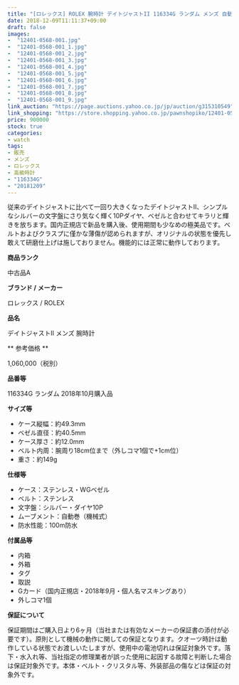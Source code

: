 ```yaml
---
title: "[ロレックス] ROLEX 腕時計 デイトジャストII 116334G ランダム メンズ 自動巻 美品 国内正規品"
date: 2018-12-09T11:11:37+09:00
draft: false
images:
-  "12401-0568-001.jpg"
-  "12401-0568-001_1.jpg"
-  "12401-0568-001_2.jpg"
-  "12401-0568-001_3.jpg"
-  "12401-0568-001_4.jpg"
-  "12401-0568-001_5.jpg"
-  "12401-0568-001_6.jpg"
-  "12401-0568-001_7.jpg"
-  "12401-0568-001_8.jpg"
-  "12401-0568-001_9.jpg"
link_auction: "https://page.auctions.yahoo.co.jp/jp/auction/g315310549"
link_shopping: "https://store.shopping.yahoo.co.jp/pawnshopiko/12401-0568-001.html"
price: 900000
stock: true
categories:
- watch
tags:
- 販売
- メンズ
- ロレックス
- 高級時計
- "116334G"
- "20181209"
---
```

従来のデイトジャストに比べて一回り大きくなったデイトジャストII、シンプルなシルバーの文字盤にさり気なく輝く10Pダイヤ、ベゼルと合わせてキラリと輝きを放ちます。国内正規店で新品を購入後、使用期間も少なめの極美品です。ベルトおよびクラスプに僅かな薄傷が認められますが、オリジナルの状態を優先し敢えて研磨仕上げは施しておりません。機能的には正常に動作しております。

**商品ランク**

中古品A

**ブランド / メーカー**

ロレックス / ROLEX

**品名**

デイトジャストII メンズ 腕時計

** 参考価格 **

1,060,000（税別）

**品番等**

116334G ランダム 2018年10月購入品

**サイズ等**

- ケース縦幅：約49.3mm
- ベゼル直径：約40.5mm
- ケース厚さ：約12.0mm
- ベルト内周：腕周り18cm位まで（外しコマ1個で+1cm位）
- 重さ：約149g

**仕様等**

- ケース：ステンレス・WGベゼル
- ベルト：ステンレス
- 文字盤：シルバー・ダイヤ10P
- ムーブメント：自動巻（機械式）
- 防水性能：100m防水

**付属品等**

- 内箱
- 外箱
- タグ
- 取説
- Gカード（国内正規店・2018年9月・個人名マスキングあり）
- 外しコマ1個

**保証について**

保証期間はご購入日より6ヶ月（当社または有効なメーカーの保証書の添付が必要です）。原則として機械の動作に関しての保証となります。クオーツ時計は動作している状態でお渡しいたしますが、使用中の電池切れは保証対象外です。落下・水入れ等、当社指定の修理業者が誤った使用に起因する故障と判断した場合は保証対象外です。本体・ベルト・クリスタル等、外装部品の傷などは保証の対象外です。
